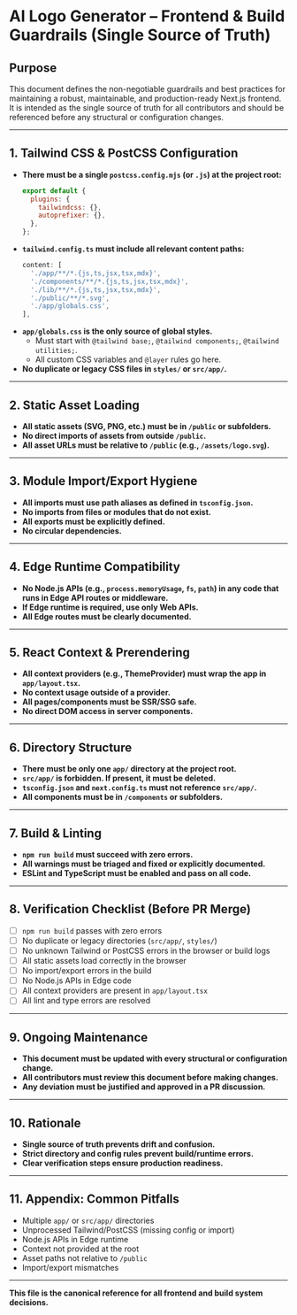 # AI Logo Generator – Frontend & Build Guardrails (Single Source of Truth)

## Purpose
This document defines the non-negotiable guardrails and best practices for maintaining a robust, maintainable, and production-ready Next.js frontend. It is intended as the single source of truth for all contributors and should be referenced before any structural or configuration changes.

---

## 1. Tailwind CSS & PostCSS Configuration

- **There must be a single `postcss.config.mjs` (or `.js`) at the project root:**
  ```js
  export default {
    plugins: {
      tailwindcss: {},
      autoprefixer: {},
    },
  };
  ```
- **`tailwind.config.ts` must include all relevant content paths:**
  ```ts
  content: [
    './app/**/*.{js,ts,jsx,tsx,mdx}',
    './components/**/*.{js,ts,jsx,tsx,mdx}',
    './lib/**/*.{js,ts,jsx,tsx,mdx}',
    './public/**/*.svg',
    './app/globals.css',
  ],
  ```
- **`app/globals.css` is the only source of global styles.**
  - Must start with `@tailwind base;`, `@tailwind components;`, `@tailwind utilities;`.
  - All custom CSS variables and `@layer` rules go here.
- **No duplicate or legacy CSS files in `styles/` or `src/app/`.**

---

## 2. Static Asset Loading

- **All static assets (SVG, PNG, etc.) must be in `/public` or subfolders.**
- **No direct imports of assets from outside `/public`.**
- **All asset URLs must be relative to `/public` (e.g., `/assets/logo.svg`).**

---

## 3. Module Import/Export Hygiene

- **All imports must use path aliases as defined in `tsconfig.json`.**
- **No imports from files or modules that do not exist.**
- **All exports must be explicitly defined.**
- **No circular dependencies.**

---

## 4. Edge Runtime Compatibility

- **No Node.js APIs (e.g., `process.memoryUsage`, `fs`, `path`) in any code that runs in Edge API routes or middleware.**
- **If Edge runtime is required, use only Web APIs.**
- **All Edge routes must be clearly documented.**

---

## 5. React Context & Prerendering

- **All context providers (e.g., ThemeProvider) must wrap the app in `app/layout.tsx`.**
- **No context usage outside of a provider.**
- **All pages/components must be SSR/SSG safe.**
- **No direct DOM access in server components.**

---

## 6. Directory Structure

- **There must be only one `app/` directory at the project root.**
- **`src/app/` is forbidden. If present, it must be deleted.**
- **`tsconfig.json` and `next.config.ts` must not reference `src/app/`.**
- **All components must be in `/components` or subfolders.**

---

## 7. Build & Linting

- **`npm run build` must succeed with zero errors.**
- **All warnings must be triaged and fixed or explicitly documented.**
- **ESLint and TypeScript must be enabled and pass on all code.**

---

## 8. Verification Checklist (Before PR Merge)

- [ ] `npm run build` passes with zero errors
- [ ] No duplicate or legacy directories (`src/app/`, `styles/`)
- [ ] No unknown Tailwind or PostCSS errors in the browser or build logs
- [ ] All static assets load correctly in the browser
- [ ] No import/export errors in the build
- [ ] No Node.js APIs in Edge code
- [ ] All context providers are present in `app/layout.tsx`
- [ ] All lint and type errors are resolved

---

## 9. Ongoing Maintenance

- **This document must be updated with every structural or configuration change.**
- **All contributors must review this document before making changes.**
- **Any deviation must be justified and approved in a PR discussion.**

---

## 10. Rationale

- **Single source of truth prevents drift and confusion.**
- **Strict directory and config rules prevent build/runtime errors.**
- **Clear verification steps ensure production readiness.**

---

## 11. Appendix: Common Pitfalls

- Multiple `app/` or `src/app/` directories
- Unprocessed Tailwind/PostCSS (missing config or import)
- Node.js APIs in Edge runtime
- Context not provided at the root
- Asset paths not relative to `/public`
- Import/export mismatches

---

**This file is the canonical reference for all frontend and build system decisions.**
